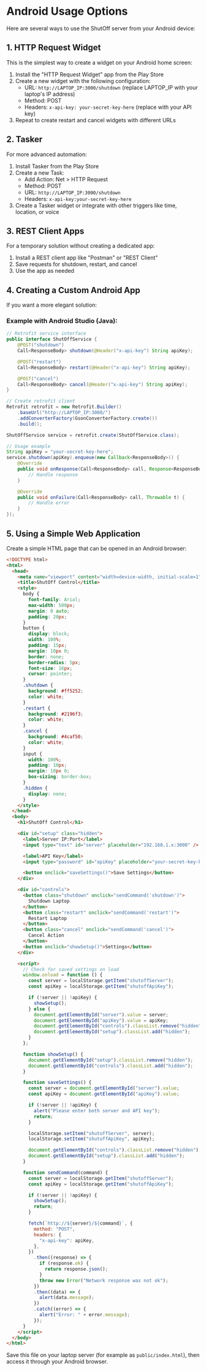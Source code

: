 # Android Usage Options

Here are several ways to use the ShutOff server from your Android device:

## 1. HTTP Request Widget

This is the simplest way to create a widget on your Android home screen:

1. Install the "HTTP Request Widget" app from the Play Store
2. Create a new widget with the following configuration:
   - URL: `http://LAPTOP_IP:3000/shutdown` (replace LAPTOP_IP with your laptop's IP address)
   - Method: POST
   - Headers: `x-api-key: your-secret-key-here` (replace with your API key)
3. Repeat to create restart and cancel widgets with different URLs

## 2. Tasker

For more advanced automation:

1. Install Tasker from the Play Store
2. Create a new Task:
   - Add Action: Net > HTTP Request
   - Method: POST
   - URL: `http://LAPTOP_IP:3000/shutdown`
   - Headers: `x-api-key:your-secret-key-here`
3. Create a Tasker widget or integrate with other triggers like time, location, or voice

## 3. REST Client Apps

For a temporary solution without creating a dedicated app:

1. Install a REST client app like "Postman" or "REST Client"
2. Save requests for shutdown, restart, and cancel
3. Use the app as needed

## 4. Creating a Custom Android App

If you want a more elegant solution:

### Example with Android Studio (Java):

```java
// Retrofit service interface
public interface ShutOffService {
    @POST("shutdown")
    Call<ResponseBody> shutdown(@Header("x-api-key") String apiKey);

    @POST("restart")
    Call<ResponseBody> restart(@Header("x-api-key") String apiKey);

    @POST("cancel")
    Call<ResponseBody> cancel(@Header("x-api-key") String apiKey);
}

// Create retrofit client
Retrofit retrofit = new Retrofit.Builder()
    .baseUrl("http://LAPTOP_IP:3000/")
    .addConverterFactory(GsonConverterFactory.create())
    .build();

ShutOffService service = retrofit.create(ShutOffService.class);

// Usage example
String apiKey = "your-secret-key-here";
service.shutdown(apiKey).enqueue(new Callback<ResponseBody>() {
    @Override
    public void onResponse(Call<ResponseBody> call, Response<ResponseBody> response) {
        // Handle response
    }

    @Override
    public void onFailure(Call<ResponseBody> call, Throwable t) {
        // Handle error
    }
});
```

## 5. Using a Simple Web Application

Create a simple HTML page that can be opened in an Android browser:

```html
<!DOCTYPE html>
<html>
  <head>
    <meta name="viewport" content="width=device-width, initial-scale=1" />
    <title>ShutOff Control</title>
    <style>
      body {
        font-family: Arial;
        max-width: 500px;
        margin: 0 auto;
        padding: 20px;
      }
      button {
        display: block;
        width: 100%;
        padding: 15px;
        margin: 10px 0;
        border: none;
        border-radius: 5px;
        font-size: 16px;
        cursor: pointer;
      }
      .shutdown {
        background: #ff5252;
        color: white;
      }
      .restart {
        background: #2196f3;
        color: white;
      }
      .cancel {
        background: #4caf50;
        color: white;
      }
      input {
        width: 100%;
        padding: 10px;
        margin: 10px 0;
        box-sizing: border-box;
      }
      .hidden {
        display: none;
      }
    </style>
  </head>
  <body>
    <h1>ShutOff Control</h1>

    <div id="setup" class="hidden">
      <label>Server IP:Port</label>
      <input type="text" id="server" placeholder="192.168.1.x:3000" />

      <label>API Key</label>
      <input type="password" id="apiKey" placeholder="your-secret-key-here" />

      <button onclick="saveSettings()">Save Settings</button>
    </div>

    <div id="controls">
      <button class="shutdown" onclick="sendCommand('shutdown')">
        Shutdown Laptop
      </button>
      <button class="restart" onclick="sendCommand('restart')">
        Restart Laptop
      </button>
      <button class="cancel" onclick="sendCommand('cancel')">
        Cancel Action
      </button>
      <button onclick="showSetup()">Settings</button>
    </div>

    <script>
      // Check for saved settings on load
      window.onload = function () {
        const server = localStorage.getItem("shutoffServer");
        const apiKey = localStorage.getItem("shutoffApiKey");

        if (!server || !apiKey) {
          showSetup();
        } else {
          document.getElementById("server").value = server;
          document.getElementById("apiKey").value = apiKey;
          document.getElementById("controls").classList.remove("hidden");
          document.getElementById("setup").classList.add("hidden");
        }
      };

      function showSetup() {
        document.getElementById("setup").classList.remove("hidden");
        document.getElementById("controls").classList.add("hidden");
      }

      function saveSettings() {
        const server = document.getElementById("server").value;
        const apiKey = document.getElementById("apiKey").value;

        if (!server || !apiKey) {
          alert("Please enter both server and API key");
          return;
        }

        localStorage.setItem("shutoffServer", server);
        localStorage.setItem("shutoffApiKey", apiKey);

        document.getElementById("controls").classList.remove("hidden");
        document.getElementById("setup").classList.add("hidden");
      }

      function sendCommand(command) {
        const server = localStorage.getItem("shutoffServer");
        const apiKey = localStorage.getItem("shutoffApiKey");

        if (!server || !apiKey) {
          showSetup();
          return;
        }

        fetch(`http://${server}/${command}`, {
          method: "POST",
          headers: {
            "x-api-key": apiKey,
          },
        })
          .then((response) => {
            if (response.ok) {
              return response.json();
            }
            throw new Error("Network response was not ok");
          })
          .then((data) => {
            alert(data.message);
          })
          .catch((error) => {
            alert("Error: " + error.message);
          });
      }
    </script>
  </body>
</html>
```

Save this file on your laptop server (for example as `public/index.html`), then access it through your Android browser.
